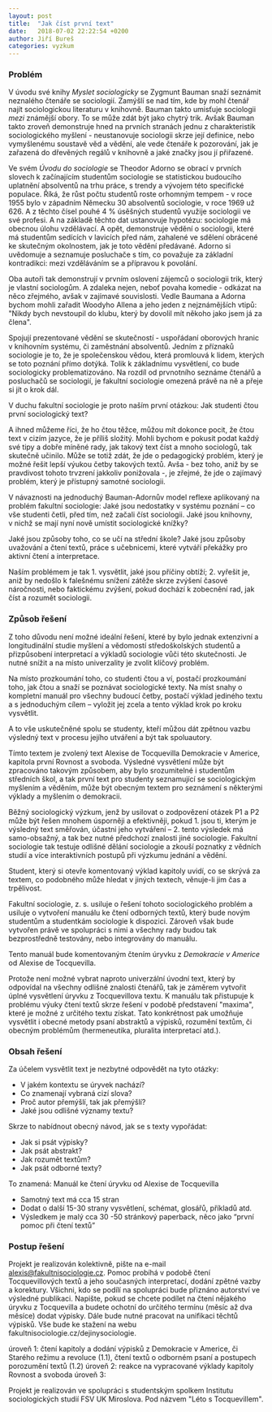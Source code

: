 ```yaml
---
layout: post
title:  "Jak číst první text"
date:   2018-07-02 22:22:54 +0200
author: Jiří Bureš
categories: vyzkum
---
```

### Problém
V úvodu své knihy _Myslet sociologicky_ se Zygmunt Bauman snaží seznámit neznalého čtenáře se sociologií. Zamýšlí se nad tím, kde by mohl čtenář najít sociologickou literaturu v knihovně. Bauman takto umisťuje sociologii _mezi_ známější obory. To se může zdát být jako chytrý trik. Avšak Bauman takto zroveň demonstruje hned na prvních stranách jednu z charakteristik sociologického myšlení - neustanovuje sociologii skrze její definice, nebo vymyšlenému soustavě věd a vědění, ale vede čtenáře k pozorování, jak je zařazená do dřevěných regálů v knihovně a jaké značky jsou jí přiřazené.

Ve svém _Úvodu do sociologie_ se Theodor Adorno se obrací v prvních slovech k začínajícím studentům sociologie se statistickou budoucího uplatnění absolventů na trhu práce, s trendy a vývojem této specifické populace. Říká, že růst počtu studentů roste orhomným tempem - v roce 1955 bylo v západním Německu 30 absolventů sociologie, v roce 1969 už 626. A z těchto čísel pouhé 4 % úsěšných studentů využije sociologii ve své profesi. A na základě těchto dat ustanovuje hypotézu: sociologie má obecnou úlohu vzdělávací. A opět, demonstruje vědění o sociologii, které má studentům sedících v lavicích před nám, zahalené ve sdělení obrácené ke skutečným okolnostem, jak je toto vědění předávané. Adorno si uvědomuje a seznamuje posluchače s tím, co považuje za základní kontradikci: mezi vzděláváním se a přípravou k povolání. 

Oba autoři tak demonstrují v prvním oslovení zájemců o sociologii trik, který je vlastní sociologům. A zdaleka nejen, neboť povaha komedie - odkázat na něco zřejmého, avšak v zajímavé souvislosti. Vedle Baumana a Adorna bychom mohli zařadit Woodyho Allena a jeho jeden z nejznámějších vtipů: "Nikdy bych nevstoupil do klubu, který by dovolil mít někoho jako jsem já za člena". 

Spojují prezentované vědění se skutečností - uspořádaní oborových hranic v knihovním systému, či zaměstnání absolventů. Jedním z příznaků sociologie je to, že je společenskou vědou, která promlouvá k lidem, kterých se toto poznání přímo dotýká. Tolik k základnímu vysvětlení, co bude sociologicky problematizováno. Na rozdíl od prvnotního seznáme čtenářů a posluchačů se sociologií, je fakultní sociologie omezená právě na ně a přeje si jít o krok dál.  

V duchu fakultní sociologie je proto naším první otázkou: Jak studenti čtou první sociologický text? 

A ihned můžeme říci, že ho čtou těžce, můžou mít dokonce pocit, že čtou text v cizím jazyce, že je příliš složitý. Mohli bychom e pokusit podat každý své tipy a dobře míněné rady, jak takový text číst a mnoho sociologů, tak skutečně učinilo. Může se totiž zdát, že jde o pedagogický problém, který je možné řešit lepší výukou četby takových textů. Avša - bez toho, aniž by se pravdivost tohoto trvzrení jakkoliv ponižovala -, je zřejmé, že jde o zajímavý problém, který je přístupný samotné sociologii.  

V návaznosti na jednoduchý Bauman-Adornův model reflexe aplikovaný na problém fakultní sociologie: 
Jaké jsou nedostatky v systému poznání – co vše studenti četli, před tím, než začali číst sociologii. Jaké jsou knihovny, v nichž se mají nyní nově umístit sociologické knížky? 

Jaké jsou způsoby toho, co se učí na střední škole? Jaké jsou způsoby uvažování a čtení textů, práce s učebnicemi, které vytváří překážky pro aktivní čtení a interpretace. 

Naším problémem je tak 1. vysvětlit, jaké jsou příčiny obtíží; 2. vyřešit je, aniž by nedošlo k falešnému snížení zátěže skrze zvýšení časové náročnosti, nebo faktickému zvýšení, pokud dochází k zobecnění rad, jak číst a rozumět sociologii. 

### Způsob řešení

Z toho důvodu není možné ideální řešení, které by bylo jednak extenzivní a longitudinální studie myšlení a vědomostí středoškolských studentů a přizpůsobení interpretací a výkladů sociologie vůči této skutečnosti. Je nutné snížit a na místo univerzality je zvolit klíčový problém.

Na místo prozkoumání toho, co studenti čtou a ví, postačí prozkoumání toho, jak čtou a snaží se poznávat sociologické texty. 
Na míst snahy o kompletní manuál pro všechny budoucí četby, postačí výklad jediného textu a s jednoduchým cílem – vyložit jej zcela a tento výklad krok po kroku vysvětlit.

A to vše uskutečněné spolu se studenty, kteří můžou dát zpětnou vazbu výsledný text v procesu jejího utváření a být tak spoluautory. 

Tímto textem je zvolený text Alexise de Tocquevilla Demokracie v Americe, kapitola první Rovnost a svoboda. Výsledné vysvětlení může být zpracováno takovým způsobem, aby bylo srozumitelné i studentům středních škol, a tak první text pro studenty seznamující se sociologickým myšlením a věděním, může být obecným textem pro seznámení s některými výklady a myšlením o demokracii. 

Běžný sociologický výzkum, jenž by usilovat o zodpovězení otázek P1 a P2 může být řešen mnohem úsporněji a efektivněji, pokud 1. jsou ti, kterým je výsledný text směřován, účastni jeho vytváření – 2. tento výsledek má samo-obsažný, a tak bez nutné předchozí znalosti jiné sociologie. Fakultní sociologie tak testuje odlišné dělání sociologie a zkouší poznatky z vědních studií a více interaktivních postupů při výzkumu jednání a vědění.

Student, který si otevře komentovaný výklad kapitoly uvidí, co se skrývá za textem, co podobného může hledat v jiných textech, věnuje-li jim čas a trpělivost. 


Fakultní sociologie, z. s. usiluje o řešení tohoto sociologického problém a usiluje o vytvoření manuálu ke čtení odborných textů, který bude novým studentům a studentkám sociologie k dispozici. Zároveň však bude vytvořen právě ve spolupráci s nimi a všechny rady budou tak bezprostředně testovány, nebo integrovány do manuálu. 

Tento manuál bude komentovaným čtením úryvku z _Demokracie v Americe_ od Alexise de Tocquevilla. 

Protože není možné vybrat naproto univerzální úvodní text, který by odpovídal na všechny odlišné znalosti čtenářů, tak je záměrem vytvořit úplné vysvětlení úryvku z Tocquevillova textu. K manuálu tak přistupuje k problému výuky čtení textů skrze řešení v podobě představení "maxima", které je možné z určitého textu získat. Tato konkrétnost pak umožňuje vysvětlit i obecné metody psaní abstraktů a výpisků, rozumění textům, či obecným problémům (hermeneutika, pluralita interpretací atd.).


### Obsah řešení 

Za účelem vysvětlit text je nezbytné odpovědět na tyto otázky:
* V jakém kontextu se úryvek nachází?
* Co znamenají vybraná cizí slova? 
* Proč autor přemýšlí, tak jak přemýšlí? 
* Jaké jsou odlišné významy textu?

Skrze to nabídnout obecný návod, jak se s texty vypořádat: 
* Jak si psát výpisky?
* Jak psát abstrakt? 
* Jak rozumět textům?
* Jak psát odborné texty? 

To znamená: Manuál ke čtení úryvku od Alexise de Tocquevilla 
* Samotný text má cca 15 stran 
* Dodat o další 15-30 strany vysvětlení, schémat, glosářů, příkladů atd. 
* Výsledkem je malý cca 30 -50 stránkový paperback, něco jako “první pomoc při čtení textů”

### Postup řešení

Projekt je realizován kolektivně, pište na e-mail alexis@fakultnisociologie.cz. Pomoc probíhá v podobě čtení Tocquevillových textů a jeho současných interpretací, dodání zpětné vazby a korektury. Všichni, kdo se podílí na spolupráci bude přiznáno autorství ve výsledné publikaci. Napište, pokud se chcete podílet na čtení nějakého úryvku z Tocquevilla a budete ochotní do určitého termínu (měsíc až dva měsíce) dodat výpisky. Dále bude nutné pracovat na unifikaci těchtů výpisků. Vše bude ke stažení na webu fakultnisociologie.cz/dejinysociologie. 

úroveň 1: čtení kapitoly a dodání výpisků z Demokracie v Americe, či Starého režimu a revoluce (1.1), čtení textů o odborném psaní a postupech porozumění textů (1.2)
úroveň 2: reakce na vypracované výklady kapitoly Rovnost a svoboda 
úroveň 3: 

Projekt je realizován ve spolupráci s studentským spolkem Institutu sociologických studií FSV UK Miroslova. Pod názvem "Léto s Tocquevillem". 
